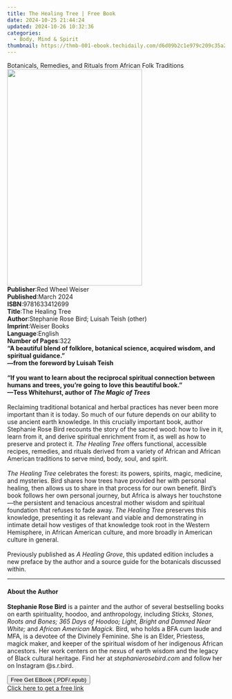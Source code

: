 ```yaml
---
title: The Healing Tree | Free Book
date: 2024-10-25 21:44:24
updated: 2024-10-26 10:32:36
categories:
  - Body, Mind & Spirit
thumbnail: https://thmb-001-ebook.techidaily.com/d6d09b2c1e979c209c35a27eb16a15b5ee2e4c0b19358dbe5d2d3684950bf642.jpg
---
```

<main id="book-container">
  <div class="flex flex-col">
    <div class="book-brief flex-1 py-6 px-4 sm:p-6 md:py-10 md:px-8">
      <!-- brief-->
      <div class="book-brief-main">
        Botanicals, Remedies, and Rituals from African Folk Traditions
      </div>
    </div>
    <div
      class="book-meta-info flex-1 grid gap-4 col-start-1 col-end-3 row-start-1 sm:mb-6 sm:grid-cols-4 lg:gap-6 lg:col-start-2 lg:row-end-6 lg:row-span-6 lg:mb-0"
    >
      <div
        class="book-meta-info-left place-content-center mt-4 p-4 text-sm leading-6 col-start-2 col-span-2 dark:text-slate-400"
      >
        <img
          class="w-full h-500 object-cover rounded-lg sm:h-255 sm:col-span-2 lg:col-span-full"
          src="https://img-001-ebook.techidaily.com/a95aa56d4844af9d3a5b77923c88f5609a00ef77247d69c5e2fbb1b1f48745d9.jpg"
          alt=""
          width="312"
          height="500"
        />
      </div>
      <div
        class="book-meta-info-right mt-2 col-start-1 row-start-2 col-span-3 self-center"
      >
        <!-- meta data  -->
        <div class="flex flex-col px-4 md:px-8">
          <div class="flex-1">
            <strong>Publisher</strong>:<span class="px-2"
              >Red Wheel Weiser</span
            >
          </div>
          <div class="flex-1">
            <strong>Published</strong>:<span class="px-2">March 2024</span>
          </div>
          <div class="flex-1">
            <strong>ISBN</strong>:<span class="px-2">9781633412699</span>
          </div>
          <div class="flex-1">
            <strong>Title</strong>:<span class="px-2">The Healing Tree</span>
          </div>
          <div class="flex-1">
            <strong>Author</strong>:<span class="px-2"
              >Stephanie Rose Bird; Luisah Teish (other)</span
            >
          </div>
          <div class="flex-1">
            <strong>Imprint</strong>:<span class="px-2">Weiser Books</span>
          </div>
          <div class="flex-1">
            <strong>Language</strong>:<span class="px-2">English</span>
          </div>
          <div class="flex-1">
            <strong>Number of Pages</strong>:<span class="px-2">322</span>
          </div>
        </div>
      </div>
    </div>
    <div class="book-description flex-1 py-6 px-4 sm:p-6 md:py-10 md:px-8">
      <div class="book-description-main">
        <div accordion-content="" id="description">
          <b
            >“A beautiful blend of folklore, botanical science, acquired wisdom,
            and spiritual guidance.”<br />
            —from the foreword by Luisah Teish<br />
            &nbsp;<br />
            “If you want to learn about the reciprocal spiritual connection
            between humans and trees, you’re going to love this beautiful
            book.”<br />
            —Tess Whitehurst, author of <i>The Magic of Trees</i></b
          ><br />
          &nbsp;<br />
          Reclaiming traditional botanical and herbal practices has never been
          more important than it is today. So much of our future depends on our
          ability to use ancient earth knowledge. In this crucially important
          book, author Stephanie Rose Bird recounts the story of the sacred
          wood: how to live in it, learn from it, and derive spiritual
          enrichment from it, as well as how to preserve and protect it.
          <i>The Healing Tree </i>offers functional, accessible recipes,
          remedies, and rituals derived from a variety of African and African
          American traditions to serve mind, body, soul, and spirit.<br /><br /><i
            >The Healing Tree</i
          >
          celebrates the forest: its powers, spirits, magic, medicine, and
          mysteries. Bird shares how trees have provided her with personal
          healing, then allows us to share in that process for our own benefit.
          Bird’s book follows her own personal journey, but Africa is always her
          touchstone—the persistent and tenacious ancestral mother wisdom and
          spiritual foundation that refuses to fade away.
          <i>The Healing Tree</i> preserves this knowledge, presenting it as
          relevant and viable and demonstrating in intimate detail how vestiges
          of that knowledge took root in the Western Hemisphere, in African
          American culture, and more broadly in American culture in general.<br />
          &nbsp;<br />
          Previously published as <i>A Healing Grove</i>, this updated edition
          includes a new preface by the author and a source guide for the
          botanicals discussed within.
        </div>
        <div class="accordion-fader"></div>
      </div>
    </div>
    <div class="book-excerpts flex-1 py-6 px-4 sm:p-6 md:py-10 md:px-8">
      <!-- excerpts-->
      <div class="book-excerpts-main">
        <hr />
        <h4 class="placeholder placeholder-heading">
          <span>About the Author</span>
        </h4>
        <p>
          <b>Stephanie Rose Bird</b> is a painter and the author of several
          bestselling books on earth spirituality, hoodoo, and anthropology,
          including
          <i
            >Sticks, Stones, Roots and Bones; 365 Days of Hoodoo; Light, Bright
            and Damned Near White;</i
          >&nbsp;and <i>African American Magick.</i> Bird, who holds a BFA cum
          laude and MFA, is a devotee of the Divinely Feminine. She is an Elder,
          Priestess, magick maker, and keeper of the spiritual wisdom of her
          indigenous African ancestors. Her work centers on the nexus of earth
          wisdom and the legacy of Black cultural heritage. Find her
          at&nbsp;<i>stephanierosebird.com</i>&nbsp;and follow her on Instagram
          @s.r.bird.
        </p>
      </div>
    </div>
    <div
      class="book-about-author flex-1 py-6 px-4 sm:p-6 md:py-10 md:px-8"
    ></div>
    <div class="book-free-get flex-1 py-6 px-4 sm:p-6 md:py-10 md:px-8">
      <button
        id="btn-free-get"
        class="bg-blue-500 hover:bg-blue-700 text-white font-bold py-2 px-4 rounded"
      >
        Free Get EBook (.PDF/.epub)
      </button>
      <div id="countdown-display" class="px-2 text-lg mt-2"></div>
      <a
        id="free-link"
        class="hidden bg-blue-500 hover:bg-blue-700 text-white font-bold py-2 px-4 rounded"
        href="https://www.ebooks.com/en-us/book/211015367/the-healing-tree/stephanie-rose-bird/"
        target="_blank"
        >Click here to get a free link</a
      >
    </div>
    <script>
      let countdownTime = 0;
      let countdownInterval = null;
      document
        .getElementById('btn-free-get')
        .addEventListener('click', startCountdown);
      function startCountdown() {
        countdownTime = new Date().getTime() + 60000 * 3;
        countdownInterval = setInterval(updateCountdown, 1000);
        document.getElementById('btn-free-get').disabled = true;
        document
          .getElementById('btn-free-get')
          .classList.add('bg-gray-500', 'cursor-not-allowed');
      }
      function updateCountdown() {
        let currentTime = new Date().getTime();
        let timeLeft = countdownTime - currentTime;
        let secondsLeft = Math.floor(timeLeft / 1000);
        document.getElementById('countdown-display').innerHTML =
          `Remaining time: ${secondsLeft} seconds.`;
        if (secondsLeft <= 0) {
          clearInterval(countdownInterval);
          document.getElementById('btn-free-get').classList.add('hidden');
          document.getElementById('free-link').classList.remove('hidden');
          document.getElementById('countdown-display').innerHTML = '';
        }
      }
    </script>
  </div>
</main>
